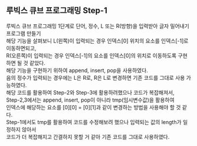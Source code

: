 ## 루빅스 큐브 프로그래밍 Step-1  
루빅스 큐브 프로그래밍 1단계로 단어, 정수, L 또는 R(방향)을 입력받아 글자 밀어내기 프로그램 만들기  
해당 기능을 살펴보니 L(왼쪽)이 입력되는 경우 인덱스[0] 위치의 요소를 인덱스[-1]로 이동하면되고,  
R(오른쪽)이 입력되는 경우 인덱스[-1]의 요소를 인덱스[0]의 위치로 이동하도록 구현하면 될 것 같았다.  
해당 기능을 구현하기 위하여 append, insert, pop을 사용하였다.  
음의 정수가 입력되는 경우에는 L은 R로, R은 L로 변경하면 기존 코드를 그대로 사용 가능하였다.  
해당 코드를 활용하여 Step-2와 Step-3에 활용하려했으나 코드가 복잡해져서,  
Step-2,3에서는 append, insert, pop이 아니라 tmp(임시변수값)을 활용하여  
인덱스에 해당하는 요소를 [0][0] = [0][1]과 같이 변경하는 방법을 사용해야 할 것 같다.  
Step-1에서도 tmp를 활용하여 코드를 수정해보려 했으나 입력되는 값의 length가 일정하지 않아서  
코드가 더 복잡해지고 간결하지 못할 거 같아 기존 코드를 그대로 사용하였다.
